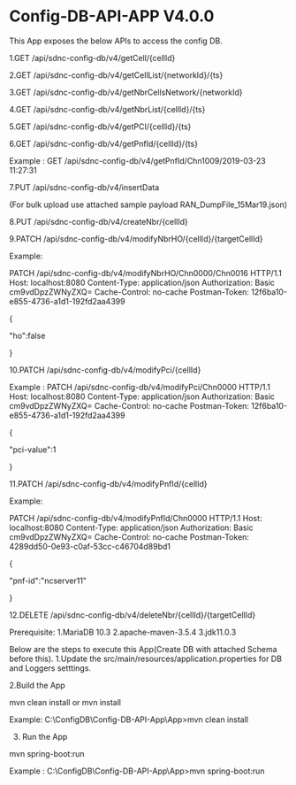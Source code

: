 # Config-DB-API-APP V4.0.0
This App exposes the below APIs to access the config DB.


1.GET /api/sdnc-config-db/v4/getCell/{cellId} 

2.GET /api/sdnc-config-db/v4/getCellList/{networkId}/{ts} 

3.GET /api/sdnc-config-db/v4/getNbrCellsNetwork/{networkId} 

4.GET /api/sdnc-config-db/v4/getNbrList/{cellId}/{ts} 

5.GET /api/sdnc-config-db/v4/getPCI/{cellId}/{ts} 

6.GET /api/sdnc-config-db/v4/getPnfId/{cellId}/{ts} 

Example : GET /api/sdnc-config-db/v4/getPnfId/Chn1009/2019-03-23 11:27:31

7.PUT /api/sdnc-config-db/v4/insertData 

(For bulk upload use attached sample payload RAN_DumpFile_15Mar19.json)

8.PUT /api/sdnc-config-db/v4/createNbr/{cellId} 


9.PATCH /api/sdnc-config-db/v4/modifyNbrHO/{cellId}/{targetCellId} 


Example:

PATCH /api/sdnc-config-db/v4/modifyNbrHO/Chn0000/Chn0016 HTTP/1.1
Host: localhost:8080
Content-Type: application/json
Authorization: Basic cm9vdDpzZWNyZXQ=
Cache-Control: no-cache
Postman-Token: 12f6ba10-e855-4736-a1d1-192fd2aa4399

{

"ho":false

}




10.PATCH /api/sdnc-config-db/v4/modifyPci/{cellId} 

Example :
PATCH /api/sdnc-config-db/v4/modifyPci/Chn0000 HTTP/1.1
Host: localhost:8080
Content-Type: application/json
Authorization: Basic cm9vdDpzZWNyZXQ=
Cache-Control: no-cache
Postman-Token: 12f6ba10-e855-4736-a1d1-192fd2aa4399

{

"pci-value":1

}

11.PATCH /api/sdnc-config-db/v4/modifyPnfId/{cellId} 

Example:

PATCH /api/sdnc-config-db/v4/modifyPnfId/Chn0000 HTTP/1.1
Host: localhost:8080
Content-Type: application/json
Authorization: Basic cm9vdDpzZWNyZXQ=
Cache-Control: no-cache
Postman-Token: 4289dd50-0e93-c0af-53cc-c46704d89bd1

{

"pnf-id":"ncserver11"

}



12.DELETE /api/sdnc-config-db/v4/deleteNbr/{cellId}/{targetCellId} 



Prerequisite:
1.MariaDB 10.3
2.apache-maven-3.5.4
3.jdk11.0.3


Below are the steps to execute this App(Create DB with attached Schema before this).
1.Update the src/main/resources/application.properties for DB and Loggers setttings.

2.Build the App

mvn clean install or mvn install

Example: C:\ConfigDB\Config-DB-API-App\App>mvn clean install

3. Run the App

mvn spring-boot:run

Example : C:\ConfigDB\Config-DB-API-App\App>mvn spring-boot:run
